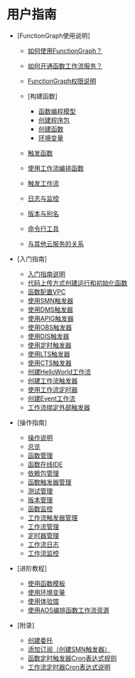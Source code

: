 # 用户指南

-   [FunctionGraph使用说明]
    -   [如何使用FunctionGraph？](如何使用FunctionGraph.md)
    -   [如何开通函数工作流服务？](如何开通函数工作流服务.md)
    -   [FunctionGraph权限说明](FunctionGraph权限说明.md)
    -   [构建函数]
        -   [函数编程模型](函数编程模型.md)
        -   [创建程序包](创建程序包.md)
        -   [创建函数](创建函数.md)
        -   [环境变量](环境变量.md)

    -   [触发函数](触发函数.md)
    -   [使用工作流编排函数](使用工作流编排函数.md)
    -   [触发工作流](触发工作流.md)
    -   [日志与监控](日志与监控.md)
    -   [版本与别名](版本与别名.md)
    -   [命令行工具](命令行工具.md)
    -   [与其他云服务的关系](与其他云服务的关系.md)

-   [入门指南]
    -   [入门指南说明](入门指南说明.md)
    -   [代码上传方式创建运行和初始化函数](代码上传方式创建运行和初始化函数.md)
    -   [函数配置VPC](函数配置VPC.md)
    -   [使用SMN触发器](使用SMN触发器.md)
    -   [使用DMS触发器](使用DMS触发器.md)
    -   [使用APIG触发器](使用APIG触发器.md)
    -   [使用OBS触发器](使用OBS触发器.md)
    -   [使用DIS触发器](使用DIS触发器.md)
    -   [使用定时触发器](使用定时触发器.md)
    -   [使用LTS触发器](使用LTS触发器.md)
    -   [使用CTS触发器](使用CTS触发器.md)
    -   [创建HelloWorld工作流](创建HelloWorld工作流.md)
    -   [创建工作流触发器](创建工作流触发器.md)
    -   [使用工作流定时器](使用工作流定时器.md)
    -   [创建Event工作流](创建Event工作流.md)
    -   [工作流绑定外部触发器](工作流绑定外部触发器.md)

-   [操作指南]
    -   [操作说明](操作说明.md)
    -   [总览](总览.md)
    -   [函数管理](函数管理.md)
    -   [函数在线IDE](函数在线IDE.md)
    -   [依赖包管理](依赖包管理.md)
    -   [函数触发器管理](函数触发器管理.md)
    -   [测试管理](测试管理.md)
    -   [版本管理](版本管理.md)
    -   [函数监控](函数监控.md)
    -   [工作流触发器管理](工作流触发器管理.md)
    -   [工作流管理](工作流管理.md)
    -   [定时器管理](定时器管理.md)
    -   [工作流日志](工作流日志.md)
    -   [工作流监控](工作流监控.md)

-   [进阶教程]
    -   [使用函数模板](使用函数模板.md)
    -   [使用环境变量](使用环境变量.md)
    -   [使用体验馆](使用体验馆.md)
    -   [使用AOS编排函数工作流资源](使用AOS编排函数工作流资源.md)

-   [附录]
    -   [创建委托](创建委托.md)
    -   [添加订阅（创建SMN触发器）](添加订阅（创建SMN触发器）.md)
    -   [函数定时触发器Cron表达式规则](函数定时触发器Cron表达式规则.md)
    -   [工作流定时器Cron表达式说明](工作流定时器Cron表达式说明.md)


